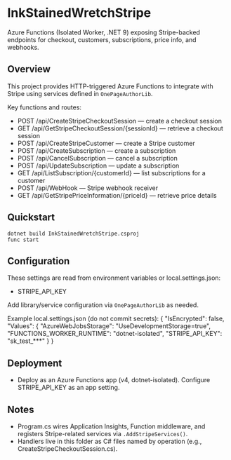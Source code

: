 # InkStainedWretchStripe

Azure Functions (Isolated Worker, .NET 9) exposing Stripe-backed endpoints for checkout, customers, subscriptions, price info, and webhooks.

## Overview
This project provides HTTP-triggered Azure Functions to integrate with Stripe using services defined in `OnePageAuthorLib`.

Key functions and routes:
- POST /api/CreateStripeCheckoutSession — create a checkout session
- GET /api/GetStripeCheckoutSession/{sessionId} — retrieve a checkout session
- POST /api/CreateStripeCustomer — create a Stripe customer
- POST /api/CreateSubscription — create a subscription
- POST /api/CancelSubscription — cancel a subscription
- POST /api/UpdateSubscription — update a subscription
- GET  /api/ListSubscription/{customerId} — list subscriptions for a customer
- POST /api/WebHook — Stripe webhook receiver
- GET  /api/GetStripePriceInformation/{priceId} — retrieve price details

## Quickstart
```pwsh
dotnet build InkStainedWretchStripe.csproj
func start
```

## Configuration
These settings are read from environment variables or local.settings.json:
- STRIPE_API_KEY

Add library/service configuration via `OnePageAuthorLib` as needed.

Example local.settings.json (do not commit secrets):
{
  "IsEncrypted": false,
  "Values": {
    "AzureWebJobsStorage": "UseDevelopmentStorage=true",
    "FUNCTIONS_WORKER_RUNTIME": "dotnet-isolated",
    "STRIPE_API_KEY": "sk_test_***"
  }
}

## Deployment
- Deploy as an Azure Functions app (v4, dotnet-isolated). Configure STRIPE_API_KEY as an app setting.

## Notes
- Program.cs wires Application Insights, Function middleware, and registers Stripe-related services via `.AddStripeServices()`.
- Handlers live in this folder as C# files named by operation (e.g., CreateStripeCheckoutSession.cs).